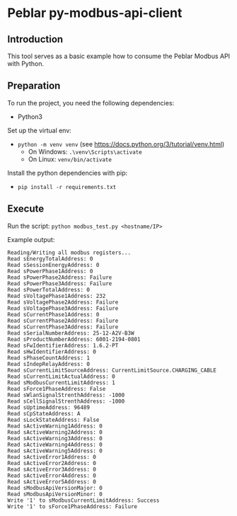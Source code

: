 # Peblar py-modbus-api-client

## Introduction
This tool serves as a basic example how to consume the Peblar Modbus API with Python.

## Preparation
To run the project, you need the following dependencies:
  * Python3

Set up the virtual env:
  * `python -m venv venv` (see https://docs.python.org/3/tutorial/venv.html)
    * On Windows: `.\venv\Scripts\activate`
    * On Linux: `venv/bin/activate`

Install the python dependencies with pip:
  * `pip install -r requirements.txt`

## Execute
Run the script:
`python modbus_test.py <hostname/IP>`

Example output:
```
Reading/Writing all modbus registers...
Read sEnergyTotalAddress: 0
Read sSessionEnergyAddress: 0
Read sPowerPhase1Address: 0
Read sPowerPhase2Address: Failure
Read sPowerPhase3Address: Failure
Read sPowerTotalAddress: 0
Read sVoltagePhase1Address: 232
Read sVoltagePhase2Address: Failure
Read sVoltagePhase3Address: Failure
Read sCurrentPhase1Address: 0
Read sCurrentPhase2Address: Failure
Read sCurrentPhase3Address: Failure
Read sSerialNumberAddress: 25-12-A2V-B3W
Read sProductNumberAddress: 6001-2194-0801
Read sFwIdentifierAddress: 1.6.2-PT
Read sHwIdentifierAddress: 0
Read sPhaseCountAddress: 1
Read sIndepRelayAddress: 0
Read sCurrentLimitSourceAddress: CurrentLimitSource.CHARGING_CABLE
Read sCurrentLimitActualAddress: 0
Read sModbusCurrentLimitAddress: 1
Read sForce1PhaseAddress: False
Read sWlanSignalStrenthAddress: -1000
Read sCellSignalStrenthAddress: -1000
Read sUptimeAddress: 96489
Read sCpStateAddress: A
Read sLockStateAddress: False
Read sActiveWarning1Address: 0
Read sActiveWarning2Address: 0
Read sActiveWarning3Address: 0
Read sActiveWarning4Address: 0
Read sActiveWarning5Address: 0
Read sActiveError1Address: 0
Read sActiveError2Address: 0
Read sActiveError3Address: 0
Read sActiveError4Address: 0
Read sActiveError5Address: 0
Read sModbusApiVersionMajor: 0
Read sModbusApiVersionMinor: 0
Write '1' to sModbusCurrentLimitAddress: Success
Write '1' to sForce1PhaseAddress: Failure
```
